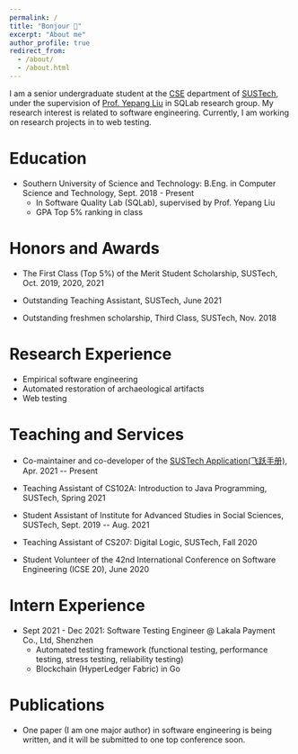 ```yaml
---
permalink: /
title: "Bonjour 👋"
excerpt: "About me"
author_profile: true
redirect_from:
  - /about/
  - /about.html
---
```


I am a senior undergraduate student at the [CSE](http://cse.sustech.edu.cn) department of [SUSTech](https://www.sustech.edu.cn), under the supervision of [Prof. Yepang Liu](https://yepangliu.github.io) in SQLab research group. My research interest is related to software engineering. Currently, I am working on research projects in to web testing.

# Education

- Southern University of Science and Technology: B.Eng. in Computer Science and Technology, Sept. 2018 - Present
  - In Software Quality Lab (SQLab), supervised by Prof. Yepang Liu
  - GPA Top 5% ranking in class

# Honors and Awards

- The First Class (Top 5%) of the Merit Student Scholarship, SUSTech, Oct. 2019, 2020, 2021

- Outstanding Teaching Assistant, SUSTech, June 2021

- Outstanding freshmen scholarship, Third Class, SUSTech, Nov. 2018

# Research Experience

- Empirical software engineering
- Automated restoration of archaeological artifacts
- Web testing

# Teaching and Services

- Co-maintainer and co-developer of the [SUSTech Application(飞跃手册)](https://sustech-application.com), Apr. 2021 -- Present

- Teaching Assistant of CS102A: Introduction to Java Programming, SUSTech, Spring 2021

- Student Assistant of Institute for Advanced Studies in Social Sciences, SUSTech, Sept. 2019 -- Aug. 2021

- Teaching Assistant of CS207: Digital Logic, SUSTech, Fall 2020

- Student Volunteer of the 42nd International Conference on Software Engineering (ICSE 20), June 2020

# Intern Experience

- Sept 2021 - Dec 2021: Software Testing Engineer @ Lakala Payment Co., Ltd, Shenzhen
  - Automated testing framework (functional testing, performance testing, stress testing, reliability testing)
  - Blockchain (HyperLedger Fabric) in Go

# Publications

- One paper (I am one major author) in software engineering is being written, and it will be submitted to one top conference soon.
